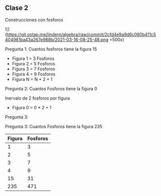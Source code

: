 ## Clase 2

Construcciones con fosforos

![](https://git.ostap.me/lindern/algebra/raw/commit/2cfd4e9a9d6c080b411c5404981ba43a267e988b/2021-03-16-08-25-48.png =500x)

Pregunta 1: Cuantos fosforos tiene la figura 15
* Figura 1 = 3 Fosforos
* Figura 2 = 5 Fosforos
* Figura 3 = 7 Fosforos
* Figura 4 = 9 Fosforos
* Figura N = N * 2 + 1

Pregunta 2: Cuantos Fosforos tiene la figura 0

Inervalo de 2 fosforos por figura

* Figura 0 = 0 * 2 + 1

Pregunta 3: 

Pregunta 3: Cuantos Fosforos tiene la figura 235

| Figura | Fosforos |
| ------ | -------- |
| 1      | 3        |
| 2      | 5        |
| 3      | 7        |
| 4      | 9        |
| 15     | 31       |
| 235    | 471      |
